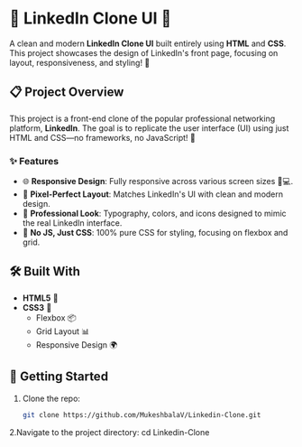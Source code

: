 # 💼 LinkedIn Clone UI 🎨

A clean and modern **LinkedIn Clone UI** built entirely using **HTML** and **CSS**. This project showcases the design of LinkedIn's front page, focusing on layout, responsiveness, and styling! 🚀

## 📋 Project Overview

This project is a front-end clone of the popular professional networking platform, **LinkedIn**. The goal is to replicate the user interface (UI) using just HTML and CSS—no frameworks, no JavaScript! 💪

### ✨ Features

- 🌐 **Responsive Design**: Fully responsive across various screen sizes 📱💻.
- 🎨 **Pixel-Perfect Layout**: Matches LinkedIn's UI with clean and modern design.
- 💼 **Professional Look**: Typography, colors, and icons designed to mimic the real LinkedIn interface.
- 🔧 **No JS, Just CSS**: 100% pure CSS for styling, focusing on flexbox and grid.

## 🛠️ Built With

- **HTML5** 📝
- **CSS3** 🎨
  - Flexbox 📦
  - Grid Layout 📊
  - Responsive Design 🌍

## 🚀 Getting Started

1. Clone the repo:
   ```bash
   git clone https://github.com/MukeshbalaV/Linkedin-Clone.git
2.Navigate to the project directory:
cd Linkedin-Clone


